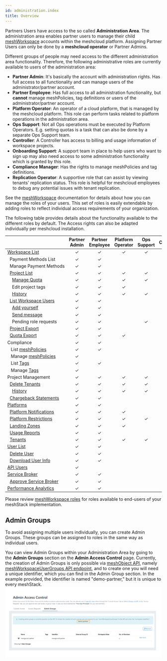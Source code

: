 ```yaml
---
id: administration.index
title: Overview
---
```


Partners Users have access to the so called **Administration Area**. The administration area enables partner users to manage their child [meshWorkspace](./meshcloud.workspace.md) accounts within the meshcloud platform.
Assigning Partner Users can only be done by a **meshcloud operator** or Partner Admins.

Different groups of people may need access to the different administration area functionality. Therefore, the following administrative roles are currently
available to users of the administration area:

- **Partner Admin**: It's basically the account with administration rights. Has full access to all functionality and can manage users of the
  administrator/partner account.
- **Partner Employee**: Has full access to all administration functionality, but **cannot** manage meshPolicies, tag definitions or users of the administrator/partner account.
- **Platform Operator**: An operator of a cloud platform, that is managed by the meshcloud platform. This role can perform tasks related to
  platform operations in the administration area.
- **Ops Support**: Not all Ops operations must be executed by Platform Operators. E.g. setting quotas is a task that can also be done by
  a separate Ops Support team.
- **Controller**: A Controller has access to billing and usage information of workspace projects.
- **Onboarding Support**: A support team in place to help users who want to sign up may also need access to some administration
  functionality which is granted by this role.
- **Compliance Manager**: Has the rights to manage meshPolicies and tag definitions.
- **Replication Operator**: A supportive role that can assist by viewing tenants' replication status.
  This role is helpful for meshcloud employees to debug any potential issues with tenant replication.

See the [meshWorkspace](meshcloud.workspace.md) documentation for details about how you can manage the roles of your users. This set of roles is easily extendable by adding roles to reflect individual access requirements of your organization.

The following table provides details about the functionality available to the different roles by default. The Access rights can also be adapted individually
per meshcloud installation.

|                                                                                                                           | Partner Admin        | Partner Employee     | Platform Operator | Ops Support | Controller | Onboarding Support | Compliance Manager | Replication Operator |
| ------------------------------------------------------------------------------------------------------------------------- | :------------------: | :------------------: | :---------------: | :---------: | :--------: | :----------------: | :----------------: | :------------------: |
| [Workspace&nbsp;List](administration.workspaces.md)                                                                         |       &#10003;       |       &#10003;       |     &#10003;      |  &#10003;   |  &#10003;  |      &#10003;      |      &#10003;      |         &#10003;     |
| &nbsp;&nbsp;Payment&nbsp;Methods&nbsp;List                                                                                |       &#10003;       |       &#10003;       |                   |          |  &#10003;  |                    |                    |                      |
| &nbsp;&nbsp;Manage&nbsp;Payment&nbsp;Methods                                                                              |       &#10003;       |       &#10003;       |                   |          |  &#10003;  |                    |                    |                      |
| &nbsp;&nbsp;[Project&nbsp;List](administration.projects.md)                                                               |       &#10003;       |       &#10003;       |     &#10003;      |  &#10003;   |  &#10003;  |      &#10003;      |      &#10003;      |         &#10003;     |
| &nbsp;&nbsp;&nbsp;&nbsp;[Manage&nbsp;Quota](administration.projects.md#set-project-quotas)                                |       &#10003;       |       &#10003;       |     &#10003;      |  &#10003;   |            |                    |                    |                      |
| &nbsp;&nbsp;&nbsp;&nbsp;Edit&nbsp;project&nbsp;tags                                                                       |       &#10003;       |       &#10003;       |     &#10003;      |             |  &#10003;  |                    |      &#10003;      |                      |
| &nbsp;&nbsp;&nbsp;&nbsp;[History](administration.projects.md#project-history)                                             |       &#10003;       |       &#10003;       |     &#10003;      |  &#10003;   |            |      &#10003;      |      &#10003;      |         &#10003;     |
| &nbsp;&nbsp;[List&nbsp;Workspace&nbsp;Users](administration.workspaces.md#access-managed-workspace-accounts)                 |       &#10003;       |       &#10003;       |                   |             |            |                    |                    |                      |
| &nbsp;&nbsp;&nbsp;&nbsp;[Add&nbsp;yourself](administration.workspaces.md#access-managed-workspace-accounts)                 |       &#10003;       |       &#10003;       |                   |             |            |                    |                    |                      |
| &nbsp;&nbsp;&nbsp;&nbsp;[Send&nbsp;message](administration.workspaces.md#send-messages-to-workspace-users)                  |       &#10003;       |       &#10003;       |                   |             |            |                    |                    |                      |
| &nbsp;&nbsp;&nbsp;&nbsp;Pending&nbsp;role&nbsp;requests                                                                   |       &#10003;       |       &#10003;       |                   |  &#10003;   |            |      &#10003;      |                    |                      |
| &nbsp;&nbsp;[Project&nbsp;Export](administration.projects.md#project-export)                                              |       &#10003;       |       &#10003;       |                   |             |  &#10003;  |                    |                    |                      |
| &nbsp;&nbsp;[Quota&nbsp;Export](administration.projects.md#quota-export)                                                  |       &#10003;       |       &#10003;       |     &#10003;      |             |  &#10003;  |                    |                    |                      |
| Compliance                                                                                                                |       &#10003;       |       &#10003;       |                   |             |            |                    |      &#10003;      |                      |
| &nbsp;&nbsp; List [meshPolicies](administration.mesh-policies.md)                                                         |       &#10003;       |       &#10003;       |                   |             |            |                    |      &#10003;      |                      |
| &nbsp;&nbsp; Manage [meshPolicies](administration.mesh-policies.md)                                                       |       &#10003;       |                      |                   |             |            |                    |      &#10003;      |                      |
| &nbsp;&nbsp; List [Tags](meshstack.metadata-tags.md)                                                                      |       &#10003;       |       &#10003;       |                   |             |            |                    |      &#10003;      |                      |
| &nbsp;&nbsp; Manage [Tags](meshstack.metadata-tags.md)                                                                    |       &#10003;       |                      |                   |             |            |                    |      &#10003;      |                      |
| Project Management                                                                                                        |       &#10003;       |       &#10003;       |     &#10003;      |  &#10003;   |            |      &#10003;      |                    |                      |
| &nbsp;&nbsp;[Delete&nbsp;Tenants](administration.delete-tenants.md#delete-tenants)                                           |       &#10003;       |       &#10003;       |     &#10003;      |  &#10003;   |            |      &#10003;      |                    |                      |
| &nbsp;&nbsp;&nbsp;&nbsp;[History](administration.projects.md#project-history)                                             |       &#10003;       |       &#10003;       |     &#10003;      |  &#10003;   |            |      &#10003;      |                    |                      |
| &nbsp;&nbsp;[Chargeback&nbsp;Statements](administration.usage.md)                                                         |       &#10003;       |       &#10003;       |                   |             |  &#10003;  |                    |                    |                      |
| [Platforms](administration.platforms.md)                                                                                  |       &#10003;       |       &#10003;       |                   |             |            |                    |                    |                      |
| &nbsp;&nbsp;[Platform&nbsp;Notifications](administration.platforms.md#platform-notifications)                             |       &#10003;       |       &#10003;       |     &#10003;      |             |            |                    |                    |                      |
| &nbsp;&nbsp;[Platform&nbsp;Restrictions](administration.platforms.md#restrict-platform-access)                            |       &#10003;       |       &#10003;       |     &#10003;      |  &#10003;   |            |                    |                    |                      |
| &nbsp;&nbsp;[Landing&nbsp;Zones](administration.landing-zones.md)                                                         |       &#10003;       |       &#10003;       |     &#10003;      |             |            |                    |                    |                      |
| &nbsp;&nbsp;[Usage&nbsp;Reports](administration.usage.md)                                                                 |       &#10003;       |       &#10003;       |                   |             |  &#10003;  |                    |                    |                      |
| &nbsp;&nbsp;[Tenants](administration.tenants.md)                                                                          |       &#10003;       |       &#10003;       |     &#10003;      |  &#10003;   |            |                    |                    |         &#10003;     |
| [User&nbsp;List](administration.users.md)                                                                                 |       &#10003;       |       &#10003;       |                   |             |            |                    |                    |                      |
| &nbsp;&nbsp;[Delete&nbsp;User](administration.users.md#delete-user)                                                       |       &#10003;       |       &#10003;       |                   |             |            |                    |                    |                      |
| &nbsp;&nbsp;[Download&nbsp;User&nbsp;Info](administration.users.md#download-user-information)                             |       &#10003;       |       &#10003;       |                   |             |            |                    |                    |                      |
| [API Users](administration.apiusers.md)                                                                                 |       &#10003;       |            |                   |             |            |                    |                    |                      |
| [Service&nbsp;Broker](administration.service-brokers.md)                                                                  |       &#10003;       |       &#10003;       |                   |             |            |                    |                    |                      |
| &nbsp;&nbsp;[Approve&nbsp;Service&nbsp;Broker](administration.service-brokers.md#approve-service-broker)                  |       &#10003;       |       &#10003;       |                   |             |            |                    |                    |                      |
| [Performance&nbsp;Analytics](administration.analytics.md)                                                                 |       &#10003;       |       &#10003;       |                   |             |            |      &#10003;      |                    |                      |

Please review [meshWorkspace roles](meshcloud.workspace.md#assign-meshworkspace-roles) for roles available to end-users of your meshStack implementation.

## Admin Groups

To avoid assigning multiple users individually, you can create Admin Groups. These groups can be assigned to roles in the same way as individual users.

You can view Admin Groups within your Administration Area by going to the **Admin Groups** section on the **Admin Access Control** page. Currently, the creation of Admin Groups is only possible via [meshObject API](https://docs.meshcloud.io/docs/meshstack.api.html), namely [meshWorkspaceUserGroups API endpoint](https://docs.meshcloud.io/api/index.html#mesh_workspaceusergroup), and to create one you will need a unique identifier, which you can find in the Admin Group section. In the example provided, the identifier is named "demo-partner," but it is unique to every meshStack.
![Alt text](image-1.png)